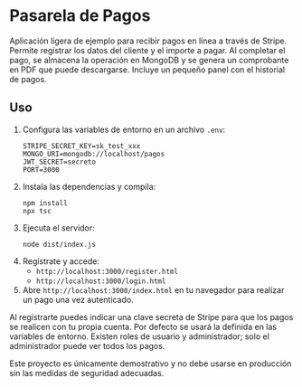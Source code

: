 # Pasarela de Pagos

Aplicación ligera de ejemplo para recibir pagos en línea a través de Stripe. Permite registrar los datos del cliente y el importe a pagar. Al completar el pago, se almacena la operación en MongoDB y se genera un comprobante en PDF que puede descargarse. Incluye un pequeño panel con el historial de pagos.

## Uso

1. Configura las variables de entorno en un archivo `.env`:
   ```
   STRIPE_SECRET_KEY=sk_test_xxx
   MONGO_URI=mongodb://localhost/pagos
   JWT_SECRET=secreto
   PORT=3000
   ```
2. Instala las dependencias y compila:
   ```
   npm install
   npx tsc
   ```
3. Ejecuta el servidor:
   ```
   node dist/index.js
   ```
4. Regístrate y accede:
   - `http://localhost:3000/register.html`
   - `http://localhost:3000/login.html`
5. Abre `http://localhost:3000/index.html` en tu navegador para realizar un pago una vez autenticado.

Al registrarte puedes indicar una clave secreta de Stripe para que los pagos se realicen con tu propia cuenta. Por defecto se usará la definida en las variables de entorno. Existen roles de usuario y administrador; solo el administrador puede ver todos los pagos.

Este proyecto es únicamente demostrativo y no debe usarse en producción sin las medidas de seguridad adecuadas.
